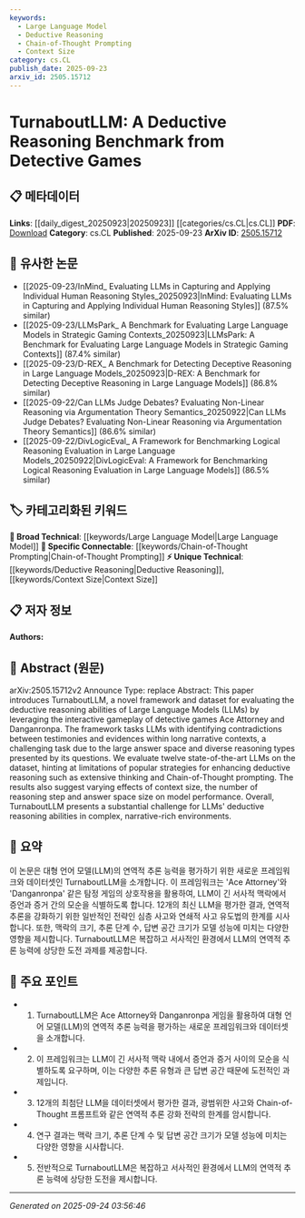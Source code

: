 ```yaml
---
keywords:
  - Large Language Model
  - Deductive Reasoning
  - Chain-of-Thought Prompting
  - Context Size
category: cs.CL
publish_date: 2025-09-23
arxiv_id: 2505.15712
---
```


<!-- KEYWORD_LINKING_METADATA:
{
  "processed_timestamp": "2025-09-24T03:56:46.253656",
  "vocabulary_version": "1.0",
  "selected_keywords": [
    "Large Language Model",
    "Deductive Reasoning",
    "Chain-of-Thought Prompting",
    "Context Size"
  ],
  "rejected_keywords": [],
  "similarity_scores": {
    "Large Language Model": 0.85,
    "Deductive Reasoning": 0.8,
    "Chain-of-Thought Prompting": 0.82,
    "Context Size": 0.75
  },
  "extraction_method": "AI_prompt_based",
  "budget_applied": true,
  "candidates_json": {
    "candidates": [
      {
        "surface": "Large Language Models",
        "canonical": "Large Language Model",
        "aliases": [
          "LLM",
          "Large Language Models"
        ],
        "category": "broad_technical",
        "rationale": "Central to the paper's focus on evaluating deductive reasoning capabilities.",
        "novelty_score": 0.45,
        "connectivity_score": 0.9,
        "specificity_score": 0.7,
        "link_intent_score": 0.85
      },
      {
        "surface": "deductive reasoning",
        "canonical": "Deductive Reasoning",
        "aliases": [
          "deductive logic"
        ],
        "category": "unique_technical",
        "rationale": "Key concept for understanding the evaluation framework presented in the paper.",
        "novelty_score": 0.75,
        "connectivity_score": 0.65,
        "specificity_score": 0.85,
        "link_intent_score": 0.8
      },
      {
        "surface": "Chain-of-Thought prompting",
        "canonical": "Chain-of-Thought Prompting",
        "aliases": [
          "CoT prompting"
        ],
        "category": "specific_connectable",
        "rationale": "Relevant for linking strategies used to enhance reasoning in LLMs.",
        "novelty_score": 0.68,
        "connectivity_score": 0.78,
        "specificity_score": 0.72,
        "link_intent_score": 0.82
      },
      {
        "surface": "context size",
        "canonical": "Context Size",
        "aliases": [
          "narrative context size"
        ],
        "category": "unique_technical",
        "rationale": "Important for understanding the factors affecting model performance.",
        "novelty_score": 0.6,
        "connectivity_score": 0.7,
        "specificity_score": 0.8,
        "link_intent_score": 0.75
      }
    ],
    "ban_list_suggestions": [
      "framework",
      "dataset",
      "testimonies",
      "evidences"
    ]
  },
  "decisions": [
    {
      "candidate_surface": "Large Language Models",
      "resolved_canonical": "Large Language Model",
      "decision": "linked",
      "scores": {
        "novelty": 0.45,
        "connectivity": 0.9,
        "specificity": 0.7,
        "link_intent": 0.85
      }
    },
    {
      "candidate_surface": "deductive reasoning",
      "resolved_canonical": "Deductive Reasoning",
      "decision": "linked",
      "scores": {
        "novelty": 0.75,
        "connectivity": 0.65,
        "specificity": 0.85,
        "link_intent": 0.8
      }
    },
    {
      "candidate_surface": "Chain-of-Thought prompting",
      "resolved_canonical": "Chain-of-Thought Prompting",
      "decision": "linked",
      "scores": {
        "novelty": 0.68,
        "connectivity": 0.78,
        "specificity": 0.72,
        "link_intent": 0.82
      }
    },
    {
      "candidate_surface": "context size",
      "resolved_canonical": "Context Size",
      "decision": "linked",
      "scores": {
        "novelty": 0.6,
        "connectivity": 0.7,
        "specificity": 0.8,
        "link_intent": 0.75
      }
    }
  ]
}
-->

# TurnaboutLLM: A Deductive Reasoning Benchmark from Detective Games

## 📋 메타데이터

**Links**: [[daily_digest_20250923|20250923]] [[categories/cs.CL|cs.CL]]
**PDF**: [Download](https://arxiv.org/pdf/2505.15712.pdf)
**Category**: cs.CL
**Published**: 2025-09-23
**ArXiv ID**: [2505.15712](https://arxiv.org/abs/2505.15712)

## 🔗 유사한 논문
- [[2025-09-23/InMind_ Evaluating LLMs in Capturing and Applying Individual Human Reasoning Styles_20250923|InMind: Evaluating LLMs in Capturing and Applying Individual Human Reasoning Styles]] (87.5% similar)
- [[2025-09-23/LLMsPark_ A Benchmark for Evaluating Large Language Models in Strategic Gaming Contexts_20250923|LLMsPark: A Benchmark for Evaluating Large Language Models in Strategic Gaming Contexts]] (87.4% similar)
- [[2025-09-23/D-REX_ A Benchmark for Detecting Deceptive Reasoning in Large Language Models_20250923|D-REX: A Benchmark for Detecting Deceptive Reasoning in Large Language Models]] (86.8% similar)
- [[2025-09-22/Can LLMs Judge Debates? Evaluating Non-Linear Reasoning via Argumentation Theory Semantics_20250922|Can LLMs Judge Debates? Evaluating Non-Linear Reasoning via Argumentation Theory Semantics]] (86.6% similar)
- [[2025-09-22/DivLogicEval_ A Framework for Benchmarking Logical Reasoning Evaluation in Large Language Models_20250922|DivLogicEval: A Framework for Benchmarking Logical Reasoning Evaluation in Large Language Models]] (86.5% similar)

## 🏷️ 카테고리화된 키워드
**🧠 Broad Technical**: [[keywords/Large Language Model|Large Language Model]]
**🔗 Specific Connectable**: [[keywords/Chain-of-Thought Prompting|Chain-of-Thought Prompting]]
**⚡ Unique Technical**: [[keywords/Deductive Reasoning|Deductive Reasoning]], [[keywords/Context Size|Context Size]]

## 📋 저자 정보

**Authors:** 

## 📄 Abstract (원문)

arXiv:2505.15712v2 Announce Type: replace 
Abstract: This paper introduces TurnaboutLLM, a novel framework and dataset for evaluating the deductive reasoning abilities of Large Language Models (LLMs) by leveraging the interactive gameplay of detective games Ace Attorney and Danganronpa. The framework tasks LLMs with identifying contradictions between testimonies and evidences within long narrative contexts, a challenging task due to the large answer space and diverse reasoning types presented by its questions. We evaluate twelve state-of-the-art LLMs on the dataset, hinting at limitations of popular strategies for enhancing deductive reasoning such as extensive thinking and Chain-of-Thought prompting. The results also suggest varying effects of context size, the number of reasoning step and answer space size on model performance. Overall, TurnaboutLLM presents a substantial challenge for LLMs' deductive reasoning abilities in complex, narrative-rich environments.

## 📝 요약

이 논문은 대형 언어 모델(LLM)의 연역적 추론 능력을 평가하기 위한 새로운 프레임워크와 데이터셋인 TurnaboutLLM을 소개합니다. 이 프레임워크는 'Ace Attorney'와 'Danganronpa' 같은 탐정 게임의 상호작용을 활용하여, LLM이 긴 서사적 맥락에서 증언과 증거 간의 모순을 식별하도록 합니다. 12개의 최신 LLM을 평가한 결과, 연역적 추론을 강화하기 위한 일반적인 전략인 심층 사고와 연쇄적 사고 유도법의 한계를 시사합니다. 또한, 맥락의 크기, 추론 단계 수, 답변 공간 크기가 모델 성능에 미치는 다양한 영향을 제시합니다. TurnaboutLLM은 복잡하고 서사적인 환경에서 LLM의 연역적 추론 능력에 상당한 도전 과제를 제공합니다.

## 🎯 주요 포인트

- 1. TurnaboutLLM은 Ace Attorney와 Danganronpa 게임을 활용하여 대형 언어 모델(LLM)의 연역적 추론 능력을 평가하는 새로운 프레임워크와 데이터셋을 소개합니다.
- 2. 이 프레임워크는 LLM이 긴 서사적 맥락 내에서 증언과 증거 사이의 모순을 식별하도록 요구하며, 이는 다양한 추론 유형과 큰 답변 공간 때문에 도전적인 과제입니다.
- 3. 12개의 최첨단 LLM을 데이터셋에서 평가한 결과, 광범위한 사고와 Chain-of-Thought 프롬프트와 같은 연역적 추론 강화 전략의 한계를 암시합니다.
- 4. 연구 결과는 맥락 크기, 추론 단계 수 및 답변 공간 크기가 모델 성능에 미치는 다양한 영향을 시사합니다.
- 5. 전반적으로 TurnaboutLLM은 복잡하고 서사적인 환경에서 LLM의 연역적 추론 능력에 상당한 도전을 제시합니다.


---

*Generated on 2025-09-24 03:56:46*